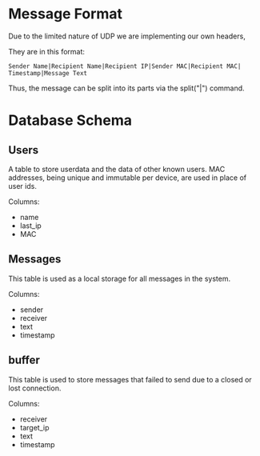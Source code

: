 # Message Format

Due to the limited nature of UDP we are implementing our own headers,

They are in this format:

```
Sender Name|Recipient Name|Recipient IP|Sender MAC|Recipient MAC| Timestamp|Message Text
```

Thus, the message can be split into its parts via the split("|") command.


# Database Schema


## Users
A table to store userdata and the data of other known users. MAC addresses, being unique and immutable per device, are used in place of user ids.

Columns:
- name
- last_ip
- MAC
## Messages
This table is used as a local storage for all messages in the system.

Columns:
- sender
- receiver
- text
- timestamp

## buffer
This table is used to store messages that failed to send due to a closed or lost connection.

Columns:
- receiver
- target_ip
- text
- timestamp